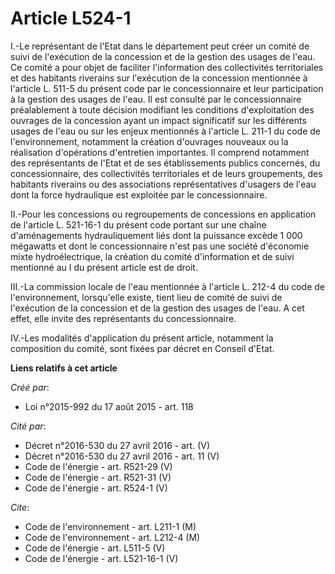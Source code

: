 # Article L524-1

I.-Le représentant de l'Etat dans le département peut créer un comité de suivi de l'exécution de la concession et de la
gestion des usages de l'eau. Ce comité a pour objet de faciliter l'information des collectivités territoriales et des
habitants riverains sur l'exécution de la concession mentionnée à l'article L. 511-5 du présent code par le concessionnaire
et leur participation à la gestion des usages de l'eau. Il est consulté par le concessionnaire préalablement à toute décision
modifiant les conditions d'exploitation des ouvrages de la concession ayant un impact significatif sur les différents usages
de l'eau ou sur les enjeux mentionnés à l'article L. 211-1 du code de l'environnement, notamment la création d'ouvrages
nouveaux ou la réalisation d'opérations d'entretien importantes. Il comprend notamment des représentants de l'Etat et de ses
établissements publics concernés, du concessionnaire, des collectivités territoriales et de leurs groupements, des habitants
riverains ou des associations représentatives d'usagers de l'eau dont la force hydraulique est exploitée par le
concessionnaire. 

II.-Pour les concessions ou regroupements de concessions en application de l'article L. 521-16-1 du présent code portant sur
une chaîne d'aménagements hydrauliquement liés dont la puissance excède 1 000 mégawatts et dont le concessionnaire n'est pas
une société d'économie mixte hydroélectrique, la création du comité d'information et de suivi mentionné au I du présent
article est de droit. 

III.-La commission locale de l'eau mentionnée à l'article L. 212-4 du code de l'environnement, lorsqu'elle existe, tient lieu
de comité de suivi de l'exécution de la concession et de la gestion des usages de l'eau. A cet effet, elle invite des
représentants du concessionnaire. 

IV.-Les modalités d'application du présent article, notamment la composition du comité, sont fixées par décret en Conseil
d'Etat.

**Liens relatifs à cet article**

_Créé par_:

  - Loi n°2015-992 du 17 août 2015 - art. 118

_Cité par_:

  - Décret n°2016-530 du 27 avril 2016 - art. (V)
  - Décret n°2016-530 du 27 avril 2016 - art. 11 (V)
  - Code de l'énergie - art. R521-29 (V)
  - Code de l'énergie - art. R521-31 (V)
  - Code de l'énergie - art. R524-1 (V)

_Cite_:

  - Code de l'environnement - art. L211-1 (M)
  - Code de l'environnement - art. L212-4 (M)
  - Code de l'énergie - art. L511-5 (V)
  - Code de l'énergie - art. L521-16-1 (V)
